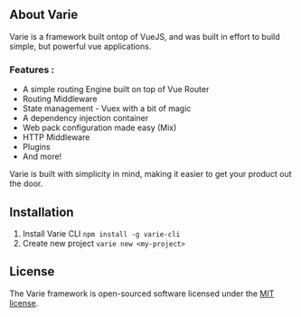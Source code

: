 ## About Varie

Varie is a framework built ontop of VueJS, and was built in effort to build simple, but powerful vue applications.

### Features :

- A simple routing Engine built on top of Vue Router
- Routing Middleware
- State management - Vuex with a bit of magic
- A dependency injection container
- Web pack configuration made easy (Mix)
- HTTP Middleware
- Plugins
- And more!

Varie is built with simplicity in mind, making it easier to get your product out the door.

## Installation

1.  Install Varie CLI
    `npm install -g varie-cli`
2.  Create new project
    `varie new <my-project>`

## License

The Varie framework is open-sourced software licensed under the [MIT license](http://opensource.org/licenses/MIT).
